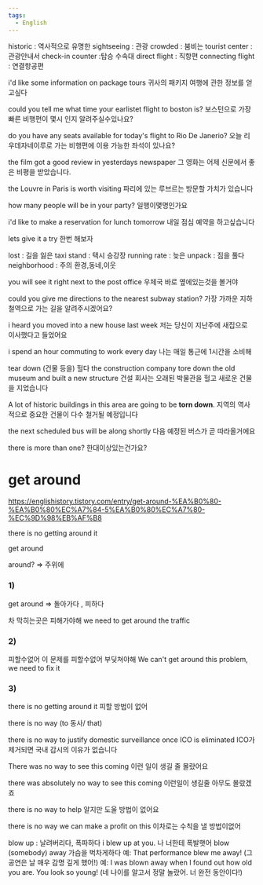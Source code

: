 ```yaml
---
tags:
  - English
---
```

historic : 역사적으로 유명한
sightseeing : 관광
crowded : 붐비는
tourist center :관광안내서
check-in counter :탑승 수속대
direct flight : 직항편
connecting flight : 연결항공편


i'd like some information on package tours
귀사의 패키지 여행에 관한 정보를 얻고싶다

could you tell me what time your earlistet flight to boston is?
보스턴으로 가장 빠른 비행편이 몇시 인지 알려주실수있나요?

do you have any seats available for today's flight to Rio De Janerio?
오늘 리우데자네이루로 가는 비행편에 이용 가능한 좌석이 있나요?

the film got a good review in yesterdays newspaper
그 영화는 어제 신문에서 좋은 비평을 받았습니다.

the Louvre in Paris is worth visiting
파리에 있는 루브르는 방문할 가치가 있습니다

how many people will be in your party?
일행이몇명인가요

i'd like to make a reservation for lunch tomorrow
내일 점심 예약을 하고싶습니다

lets give it a try
한번 해보자

lost : 길을 잃은
taxi stand : 택시 승강장
running rate : 늦은
unpack : 짐을 풀다
neighborhood : 주의 환경,동네,이웃

you will see it right next to the post office
우체국 바로 옆에있는것을 볼거야

could you give me directions to the nearest subway station?
가장 가까운 지하철역으로 가는 길을 알려주시겠어요?

i heard you moved into a new house last week
저는 당신이 지난주에 새집으로 이사했다고 들었어요

i spend an hour commuting to work every day
나는 매일 통근에 1시간을 소비해

tear down (건물 등을) 헐다
the construction company tore down the old museum and built a new structure
건설 회사는 오래된 박물관을 헐고 새로운 건물을 지었습니다

A lot of historic buildings in this area are going to be **torn down**.
지역의 역사적으로 중요한 건물이 다수 철거될 예정입니다

the next scheduled bus will be along shortly
다음 예정된 버스가 곧 따라올거에요

there is more than one?
한대이상있는건가요?


# get around 

https://englishistory.tistory.com/entry/get-around-%EA%B0%80-%EA%B0%80%EC%A7%84-5%EA%B0%80%EC%A7%80-%EC%9D%98%EB%AF%B8

there is no getting around it

get around

around? => 주위에

### 1)
get around => 돌아가다 , 피하다

차 막히는곳은 피해가야해
we need to get around the traffic

### 2)
피할수없어
이 문제를 피할수없어
부딪쳐야해
We can't get around this problem, we need to fix it

### 3) 
there is no getting around it
피할 방법이 없어

there is no way (to 동사/ that)

there is no way to justify domestic surveillance once ICO is eliminated
ICO가 제거되면 국내 감시의 이유가 없습니다

There was no way to see this coming 
이런 일이 생길 줄 몰랐어요

there was absolutely no way to see this coming
이런일이 생길줄 아무도 몰랐겠죠

there is no way to help
알지만 도울 방법이 없어요

there is no way we can make a profit on this
이차로는 수칙을 낼 방법이없어

blow up : 날려버리다, 폭파하다
i blew up at you. 나 너한테 폭발햇어
blow (somebody) away 가슴을 벅차게하다
예: That performance blew me away! (그 공연은 날 매우 감명 깊게 했어!) 예: I was blown away when I found out how old you are. You look so young! (네 나이를 알고서 정말 놀랐어. 너 완전 동안이다!)

